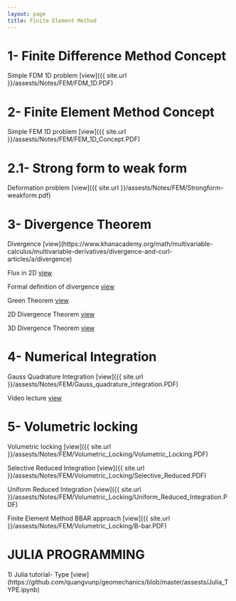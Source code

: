 ```yaml
---
layout: page
title: Finite Element Method 
---
```


<h1> 1- Finite Difference Method Concept </h1>
Simple FDM 1D problem [view]({{ site.url }}/assests/Notes/FEM/FDM_1D.PDF)

<h1> 2- Finite Element Method Concept </h1>
Simple FEM 1D problem [view]({{ site.url }}/assests/Notes/FEM/FEM_1D_Concept.PDF)

<h1> 2.1- Strong form to weak form </h1>
Deformation problem [view]({{ site.url }}/assests/Notes/FEM/Strongform-weakform.pdf)

<h1> 3- Divergence Theorem </h1> 
Divergence [view](https://www.khanacademy.org/math/multivariable-calculus/multivariable-derivatives/divergence-and-curl-articles/a/divergence)

Flux in 2D [view](https://www.khanacademy.org/math/multivariable-calculus/integrating-multivariable-functions/line-integrals-in-vector-fields-articles/a/flux-in-two-dimensions)

Formal definition of divergence [view](https://www.khanacademy.org/math/multivariable-calculus/greens-theorem-and-stokes-theorem/formal-definitions-of-divergence-and-curl/a/formal-definition-of-divergence-in-two-dimensions)

Green Theorem [view](https://www.khanacademy.org/math/multivariable-calculus/greens-theorem-and-stokes-theorem/greens-theorem-articles/a/greens-theorem)

2D Divergence Theorem [view](https://www.khanacademy.org/math/multivariable-calculus/greens-theorem-and-stokes-theorem/divergence-theorem-articles/a/2d-divergence-theorem)

3D Divergence Theorem [view](https://www.khanacademy.org/math/multivariable-calculus/greens-theorem-and-stokes-theorem/divergence-theorem-articles/a/3d-divergence-theorem)

<h1> 4- Numerical Integration </h1>
Gauss Quadrature Integration [view]({{ site.url }}/assests/Notes/FEM/Gauss_quadrature_integration.PDF)

Video lecture [view](https://www.youtube.com/watch?v=uxQCjeo955o&t=2105s)

<h1> 5- Volumetric locking </h1>
Volumetric locking [view]({{ site.url }}/assests/Notes/FEM/Volumetric_Locking/Volumetric_Locking.PDF)

Selective Reduced Integration [view]({{ site.url }}/assests/Notes/FEM/Volumetric_Locking/Selective_Reduced.PDF)

Uniform Reduced Integration [view]({{ site.url }}/assests/Notes/FEM/Volumetric_Locking/Uniform_Reduced_Integration.PDF)

Finite Element Method BBAR approach [view]({{ site.url }}/assests/Notes/FEM/Volumetric_Locking/B-bar.PDF)


<h1> JULIA PROGRAMMING </h1>
1) Julia tutorial- Type [view](https://github.com/quangvunp/geomechanics/blob/master/assests/Julia_TYPE.ipynb)



